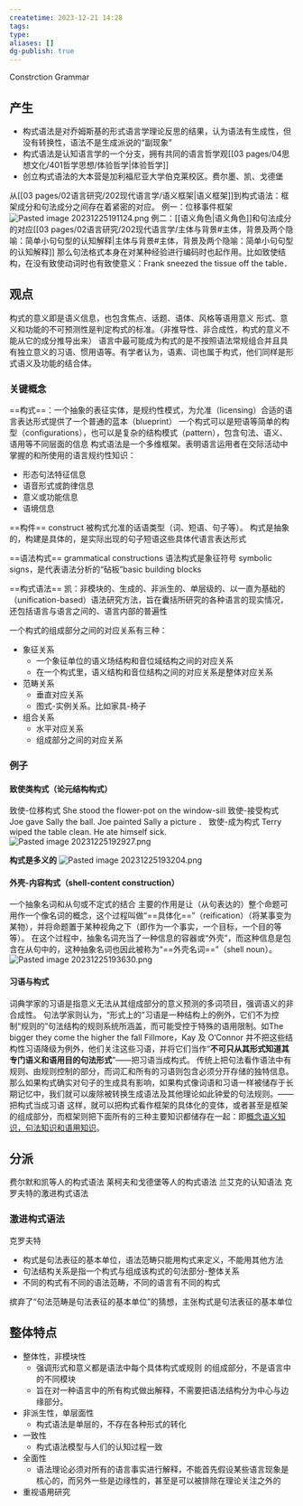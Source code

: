 ```yaml
---
createtime: 2023-12-21 14:28
tags: 
type: 
aliases: []
dg-publish: true
---
```

Constrction Grammar
## 产生
- 构式语法是对乔姆斯基的形式语言学理论反思的结果，认为语法有生成性，但没有转换性，语法不是生成派说的“副现象”
- 构式语法是认知语言学的一个分支，拥有共同的语言哲学观[[03 pages/04思想文化/401哲学思想/体验哲学\|体验哲学]]
- 创立构式语法的大本营是加利福尼亚大学伯克莱校区。费尔墨、凯、戈德堡


从[[03 pages/02语言研究/202现代语言学/语义框架\|语义框架]]到构式语法：框架成分和句法成分之间存在着紧密的对应。
例一：位移事件框架
![Pasted image 20231225191124.png](/img/user/09%20settings/Z%20attachment/Pasted%20image%2020231225191124.png)
例二：[[语义角色\|语义角色]]和句法成分的对应[[03 pages/02语言研究/202现代语言学/主体与背景#主体，背景及两个隐喻：简单小句句型的认知解释\|主体与背景#主体，背景及两个隐喻：简单小句句型的认知解释]]
那么句法格式本身在对某种经验进行编码时也起作用。比如致使结构，在没有致使动词时也有致使意义：Frank sneezed the tissue off the table．

## 观点
构式的意义即是语义信息，也包含焦点、话题、语体、风格等语用意义
形式、意义和功能的不可预测性是判定构式的标准。（非推导性、非合成性，构式的意义不能从它的成分推导出来）
语言中最可能成为构式的是不按照语法常规组合并且具有独立意义的习语、惯用语等。有学者认为，语素、词也属于构式，他们同样是形式语义及功能的结合体。

### 关键概念
==构式==：一个抽象的表征实体，是规约性模式，为允准（licensing）合适的语言表达形式提供了一个普通的蓝本（blueprint）
一个构式可以是短语等简单的构型（configurations），也可以是复杂的结构模式（pattern），包含句法、语义、语用等不同层面的信息
构式语法是一个多维框架。表明语言运用者在交际活动中掌握的和所使用的语言规约性知识：
- 形态句法特征信息
- 语音形式或韵律信息
- 意义或功能信息
- 语境信息


==构件== construct
被构式允准的话语类型（词、短语、句子等）。
构式是抽象的，构建是具体的，是实际出现的句子短语这些具体代语言表达形式

==语法构式== grammatical constructions
语法构式是象征符号 symbolic signs，是代表语法分析的“砧板”basic building blocks

==构式语法==
凯：非模块的、生成的、非派生的、单层级的、以一直为基础的（unification-based）语法研究方法，旨在囊括所研究的各种语言的现实情况，还包括语言与语言之间的、语言内部的普遍性

一个构式的组成部分之间的对应关系有三种：
- 象征关系
	- 一个象征单位的语义场结构和音位域结构之间的对应关系
	- 在一个构式里，语义结构和音位结构之间的对应关系是整体对应关系
- 范畴关系
	- 垂直对应关系
	- 图式-实例关系。比如家具-椅子
- 组合关系
	- 水平对应关系
	- 组成部分之间的对应关系

### 例子
#### 致使类构式（论元结构构式）
致使-位移构式
She stood the flower-pot on the window-sill
致使-接受构式
Joe gave Sally the ball.
Joe painted Sally a picture ．
致使-成为构式 
Terry wiped the table clean.
He ate himself sick.
![Pasted image 20231225192927.png](/img/user/09%20settings/Z%20attachment/Pasted%20image%2020231225192927.png)

**构式是多义的**
![Pasted image 20231225193204.png](/img/user/09%20settings/Z%20attachment/Pasted%20image%2020231225193204.png)

#### 外壳-内容构式（shell-content construction）
一个抽象名词和从句或不定式的结合
主要的作用是让（从句表达的）整个命题可用作一个像名词的概念，这个过程叫做“==具体化==”（reification）（将某事变为某物），并将命题置于某种视角之下（即作为一个事实，一个目标，一个目的等等）。
在这个过程中，抽象名词充当了一种信息的容器或“外壳”，而这种信息是包含在从句中的，这种抽象名词也因此被称为“==外壳名词==”（shell noun）。
![Pasted image 20231225193630.png](/img/user/09%20settings/Z%20attachment/Pasted%20image%2020231225193630.png)

#### 习语与构式
词典学家的习语是指意义无法从其组成部分的意义预测的多词项目，强调语义的非合成性。
句法学家则认为，“形式上的”习语是一种结构上的例外，它们不为控制“规则的”句法结构的规则系统所涵盖，而可能受控于特殊的语用限制。如The bigger they come the higher the fall
Fillmore，Kay 及 O‘Connor 并不把这些结构性习语降级为例外，他们关注这些习语，并将它们当作“**不可只从其形式知道其专门语义和语用目的句法形式**”——把习语当成构式。
传统上把句法看作语法中有规则、由规则控制的部分，而词汇和所有的习语则包含必须分开存储的独特信息。那么如果构式确实对句子的生成具有影响，如果构式像词语和习语一样被储存于长期记忆中，我们就可以废除被转换生成语法及其他理论如此钟爱的句法规则。——把构式当成习语
这样，就可以把构式看作框架的具体化的变体，或者甚至是框架的组成部分，而框架则把下面所有的三种主要知识都储存在一起：即<u>概念语义知识，句法知识和语用知识</u>。

## 分派
费尔默和凯等人的构式语法
莱柯夫和戈德堡等人的构式语法
兰艾克的认知语法
克罗夫特的激进构式语法

### 激进构式语法
克罗夫特
- 构式是句法表征的基本单位，语法范畴只能用构式来定义，不能用其他方法
- 句法结构关系是指一个构式与组成该构式的句法部分-整体关系
- 不同的构式有不同的语法范畴，不同的语言有不同的构式

摈弃了“句法范畴是句法表征的基本单位”的猜想，主张构式是句法表征的基本单位

## 整体特点
- 整体性，非模块性
	- 强调形式和意义都是语法中每个具体构式或规则 的组成部分，不是语言中的不同模块
	- 旨在对一种语言中的所有构式做出解释，不需要把语法结构分为中心与边缘部分。
- 非派生性，单层面性
	- 构式语法是单层的，不存在各种形式的转化
- 一致性
	- 构式语法模型与人们的认知过程一致
- 全面性
	- 语法理论必须对所有的语言事实进行解释，不能首先假设某些语言现象是核心的，而另外一些是边缘性的，甚至是可以被排除在理论关注之外的
- 重视语用研究

